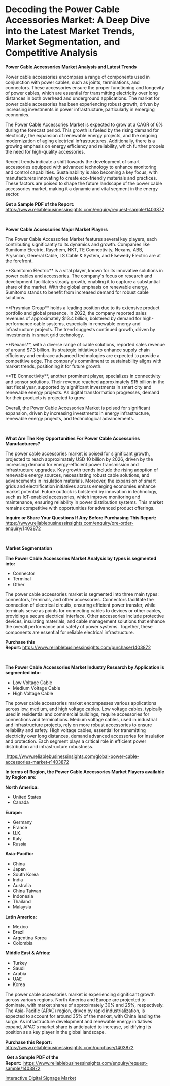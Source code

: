 <p><h1>Decoding the Power Cable Accessories Market: A Deep Dive into the Latest Market Trends, Market Segmentation, and Competitive Analysis</h1></p><p><strong>Power Cable Accessories Market Analysis and Latest Trends</strong></p>
<p><p>Power cable accessories encompass a range of components used in conjunction with power cables, such as joints, terminations, and connectors. These accessories ensure the proper functioning and longevity of power cables, which are essential for transmitting electricity over long distances in both overhead and underground applications. The market for power cable accessories has been experiencing robust growth, driven by increasing investments in power infrastructure, particularly in emerging economies. </p><p>The Power Cable Accessories Market is expected to grow at a CAGR of 6% during the forecast period. This growth is fueled by the rising demand for electricity, the expansion of renewable energy projects, and the ongoing modernization of aging electrical infrastructures. Additionally, there is a growing emphasis on energy efficiency and reliability, which further propels the need for high-quality accessories. </p><p>Recent trends indicate a shift towards the development of smart accessories equipped with advanced technology to enhance monitoring and control capabilities. Sustainability is also becoming a key focus, with manufacturers innovating to create eco-friendly materials and practices. These factors are poised to shape the future landscape of the power cable accessories market, making it a dynamic and vital segment in the energy sector.</p></p>
<p><strong>Get a Sample PDF of the Report:&nbsp;</strong> <a href="https://www.reliablebusinessinsights.com/enquiry/request-sample/1403872?utm_campaign=3276&utm_medium=2&utm_source=Github&utm_content=ia&utm_term=28032025&utm_id=power-cable-accessories">https://www.reliablebusinessinsights.com/enquiry/request-sample/1403872</a></p>
<p>&nbsp;</p>
<p><strong>Power Cable Accessories Major Market Players</strong></p>
<p><p>The Power Cable Accessories Market features several key players, each contributing significantly to its dynamics and growth. Companies like Sumitomo Electric, Raychem, NKT, TE Connectivity, Nexans, ABB, Prysmian, General Cable, LS Cable & System, and Elsewedy Electric are at the forefront.</p><p>**Sumitomo Electric** is a vital player, known for its innovative solutions in power cables and accessories. The company's focus on research and development facilitates steady growth, enabling it to capture a substantial share of the market. With the global emphasis on renewable energy, Sumitomo stands to benefit from increased demand for robust cable solutions.</p><p>**Prysmian Group** holds a leading position due to its extensive product portfolio and global presence. In 2022, the company reported sales revenues of approximately $13.4 billion, bolstered by demand for high-performance cable systems, especially in renewable energy and infrastructure projects. The trend suggests continued growth, driven by investments in smart grid technology.</p><p>**Nexans**, with a diverse range of cable solutions, reported sales revenue of around $7.3 billion. Its strategic initiatives to enhance supply chain efficiency and embrace advanced technologies are expected to provide a competitive edge. The company's commitment to sustainability aligns with market trends, positioning it for future growth.</p><p>**TE Connectivity**, another prominent player, specializes in connectivity and sensor solutions. Their revenue reached approximately $15 billion in the last fiscal year, supported by significant investments in smart city and renewable energy projects. As digital transformation progresses, demand for their products is projected to grow.</p><p>Overall, the Power Cable Accessories Market is poised for significant expansion, driven by increasing investments in energy infrastructure, renewable energy projects, and technological advancements.</p></p>
<p>&nbsp;</p>
<p><strong>What Are The Key Opportunities For Power Cable Accessories Manufacturers?</strong></p>
<p><p>The power cable accessories market is poised for significant growth, projected to reach approximately USD 10 billion by 2026, driven by the increasing demand for energy-efficient power transmission and infrastructure upgrades. Key growth trends include the rising adoption of renewable energy sources, necessitating robust cable solutions, and advancements in insulation materials. Moreover, the expansion of smart grids and electrification initiatives across emerging economies enhance market potential. Future outlook is bolstered by innovation in technology, such as IoT-enabled accessories, which improve monitoring and maintenance, ensuring reliability in power distribution systems. This market remains competitive with opportunities for advanced product offerings.</p></p>
<p><strong>Inquire or Share Your Questions If Any Before Purchasing This Report:</strong> <a href="https://www.reliablebusinessinsights.com/enquiry/pre-order-enquiry/1403872?utm_campaign=3276&utm_medium=2&utm_source=Github&utm_content=ia&utm_term=28032025&utm_id=power-cable-accessories">https://www.reliablebusinessinsights.com/enquiry/pre-order-enquiry/1403872</a></p>
<p>&nbsp;</p>
<p><strong>Market Segmentation</strong></p>
<p><strong>The Power Cable Accessories Market Analysis by types is segmented into:</strong></p>
<p><ul><li>Connector</li><li>Terminal</li><li>Other</li></ul></p>
<p><p>The power cable accessories market is segmented into three main types: connectors, terminals, and other accessories. Connectors facilitate the connection of electrical circuits, ensuring efficient power transfer, while terminals serve as points for connecting cables to devices or other cables, providing a secure electrical interface. Other accessories include protective devices, insulating materials, and cable management solutions that enhance the overall performance and safety of power systems. Together, these components are essential for reliable electrical infrastructure.</p></p>
<p><strong>Purchase this Report:&nbsp;</strong><a href="https://www.reliablebusinessinsights.com/purchase/1403872?utm_campaign=3276&utm_medium=2&utm_source=Github&utm_content=ia&utm_term=28032025&utm_id=power-cable-accessories">https://www.reliablebusinessinsights.com/purchase/1403872</a></p>
<p>&nbsp;</p>
<p><strong>The Power Cable Accessories Market Industry Research by Application is segmented into:</strong></p>
<p><ul><li>Low Voltage Cable</li><li>Medium Voltage Cable</li><li>High Voltage Cable</li></ul></p>
<p><p>The power cable accessories market encompasses various applications across low, medium, and high voltage cables. Low voltage cables, typically used in residential and commercial buildings, require accessories for connections and terminations. Medium voltage cables, used in industrial and infrastructure projects, rely on more robust accessories to ensure reliability and safety. High voltage cables, essential for transmitting electricity over long distances, demand advanced accessories for insulation and protection. Each segment plays a critical role in efficient power distribution and infrastructure robustness.</p></p>
<p><a href="https://www.reliablebusinessinsights.com/global-power-cable-accessories-market-r1403872?utm_campaign=3276&utm_medium=2&utm_source=Github&utm_content=ia&utm_term=28032025&utm_id=power-cable-accessories">&nbsp;https://www.reliablebusinessinsights.com/global-power-cable-accessories-market-r1403872</a></p>
<p><strong>In terms of Region, the Power Cable Accessories Market Players available by Region are:</strong></p>
<p>
    <p> <strong> North America: </strong>
        <ul>
            <li>United States</li>
            <li>Canada</li>
        </ul>
        </p> 
    <p> <strong> Europe: </strong>
        <ul>
            <li>Germany</li>
            <li>France</li>
            <li>U.K.</li>
            <li>Italy</li>
            <li>Russia</li>
        </ul>
        </p> 
    <p> <strong> Asia-Pacific: </strong>
        <ul>
            <li>China</li>
            <li>Japan</li>
            <li>South Korea</li>
            <li>India</li>
            <li>Australia</li>
            <li>China Taiwan</li>
            <li>Indonesia</li>
            <li>Thailand</li>
            <li>Malaysia</li>
        </ul>
        </p> 
    <p> <strong> Latin America: </strong>
        <ul>
            <li>Mexico</li>
            <li>Brazil</li>
            <li>Argentina Korea</li>
            <li>Colombia</li>
        </ul>
        </p> 
    <p> <strong> Middle East & Africa: </strong>
        <ul>
            <li>Turkey</li>
            <li>Saudi</li>
            <li>Arabia</li>
            <li>UAE</li>
            <li>Korea</li>
        </ul>
    </p>
    </p>
<p><p>The power cable accessories market is experiencing significant growth across various regions. North America and Europe are projected to dominate, with market shares of approximately 30% and 25%, respectively. The Asia-Pacific (APAC) region, driven by rapid industrialization, is expected to account for around 35% of the market, with China leading the surge. As infrastructure development and renewable energy initiatives expand, APAC's market share is anticipated to increase, solidifying its position as a key player in the global landscape.</p></p>
<p><strong>Purchase this Report: </strong><a href="https://www.reliablebusinessinsights.com/purchase/1403872?utm_campaign=3276&utm_medium=2&utm_source=Github&utm_content=ia&utm_term=28032025&utm_id=power-cable-accessories">https://www.reliablebusinessinsights.com/purchase/1403872</a></p>
<p>&nbsp;<strong>Get a Sample PDF of the Report:&nbsp;&nbsp;</strong><a href="https://www.reliablebusinessinsights.com/enquiry/request-sample/1403872?utm_campaign=3276&utm_medium=2&utm_source=Github&utm_content=ia&utm_term=28032025&utm_id=power-cable-accessories">https://www.reliablebusinessinsights.com/enquiry/request-sample/1403872</a></p>
<p><strong></strong></p>
<p><p><a href="https://github.com/biyajausenik/Market-Research-Report-List-1/blob/main/interactive-digital-signage-market.md?utm_campaign=3276&utm_medium=2&utm_source=Github&utm_content=ia&utm_term=28032025&utm_id=power-cable-accessories">Interactive Digital Signage Market</a></p></p>